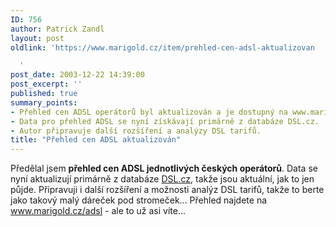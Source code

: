 ```yaml
---
ID: 756
author: Patrick Zandl
layout: post
oldlink: 'https://www.marigold.cz/item/prehled-cen-adsl-aktualizovan

  '
post_date: 2003-12-22 14:39:00
post_excerpt: ''
published: true
summary_points:
- Přehled cen ADSL operátorů byl aktualizován a je dostupný na www.marigold.cz/adsl.
- Data pro přehled ADSL se nyní získávají primárně z databáze DSL.cz.
- Autor připravuje další rozšíření a analýzy DSL tarifů.
title: "Přehled cen ADSL aktualizován"
---
```


Předělal jsem <STRONG>přehled cen ADSL jednotlivých českých operátorů</STRONG>. Data se nyní aktualizují primárně z databáze <A href="http://www.dsl.cz/" target=_blank>DSL.cz</A>, takže jsou aktuální, jak to jen půjde. Připravuji i další rozšíření a možnosti analýz DSL tarifů, takže to berte jako takový malý dáreček pod stromeček... Přehled najdete na <A href="http://www.marigold.cz/adsl">www.marigold.cz/adsl</A> - ale to už asi víte...